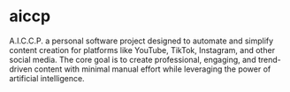 # aiccp
A.I.C.C.P. a personal software project designed to automate and simplify content creation for platforms like YouTube, TikTok, Instagram, and other social media. The core goal is to create professional, engaging, and trend-driven content with minimal manual effort while leveraging the power of artificial intelligence.
